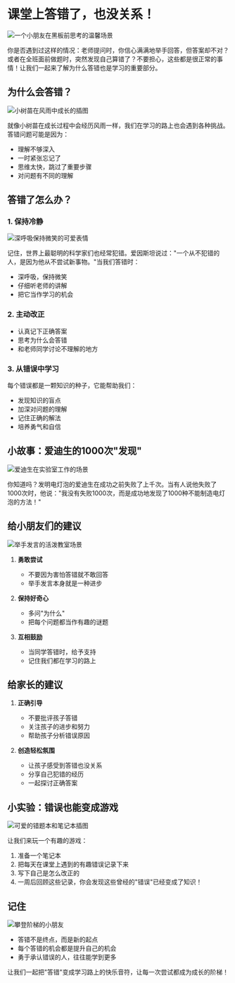 # 课堂上答错了，也没关系！

![一个小朋友在黑板前思考的温馨场景](images/thinking_child.png)

你是否遇到过这样的情况：老师提问时，你信心满满地举手回答，但答案却不对？或者在全班面前做题时，突然发现自己算错了？不要担心，这些都是很正常的事情！让我们一起来了解为什么答错也是学习的重要部分。

## 为什么会答错？

![小树苗在风雨中成长的插图](images/growing_tree.png)

就像小树苗在成长过程中会经历风雨一样，我们在学习的路上也会遇到各种挑战。答错问题可能是因为：

- 理解不够深入
- 一时紧张忘记了
- 思维太快，跳过了重要步骤
- 对问题有不同的理解

## 答错了怎么办？

### 1. 保持冷静

![深呼吸保持微笑的可爱表情](images/stay_calm.png)

记住，世界上最聪明的科学家们也经常犯错。爱因斯坦说过："一个从不犯错的人，是因为他从不尝试新事物。"当我们答错时：

- 深呼吸，保持微笑
- 仔细听老师的讲解
- 把它当作学习的机会

### 2. 主动改正

- 认真记下正确答案
- 思考为什么会答错
- 和老师同学讨论不理解的地方

### 3. 从错误中学习

每个错误都是一颗知识的种子，它能帮助我们：

- 发现知识的盲点
- 加深对问题的理解
- 记住正确的解法
- 培养勇气和自信

## 小故事：爱迪生的1000次"发现"

![爱迪生在实验室工作的场景](images/edison_lab.png)

你知道吗？发明电灯泡的爱迪生在成功之前失败了上千次。当有人说他失败了1000次时，他说："我没有失败1000次，而是成功地发现了1000种不能制造电灯泡的方法！"

## 给小朋友们的建议

![举手发言的活泼教室场景](images/classroom_scene.png)

1. **勇敢尝试**
   - 不要因为害怕答错就不敢回答
   - 举手发言本身就是一种进步

2. **保持好奇心**
   - 多问"为什么"
   - 把每个问题都当作有趣的谜题

3. **互相鼓励**
   - 当同学答错时，给予支持
   - 记住我们都在学习的路上

## 给家长的建议

1. **正确引导**
   - 不要批评孩子答错
   - 关注孩子的进步和努力
   - 帮助孩子分析错误原因

2. **创造轻松氛围**
   - 让孩子感受到答错也没关系
   - 分享自己犯错的经历
   - 一起探讨正确答案

## 小实验：错误也能变成游戏

![可爱的错题本和笔记本插图](images/notebook_game.png)

让我们来玩一个有趣的游戏：

1. 准备一个笔记本
2. 把每天在课堂上遇到的有趣错误记录下来
3. 写下自己是怎么改正的
4. 一周后回顾这些记录，你会发现这些曾经的"错误"已经变成了知识！

## 记住

![攀登阶梯的小朋友](images/climbing_stairs.png)

- 答错不是终点，而是新的起点
- 每个答错的机会都是提升自己的机会
- 勇于承认错误的人，往往能学到更多

让我们一起把"答错"变成学习路上的快乐音符，让每一次尝试都成为成长的阶梯！